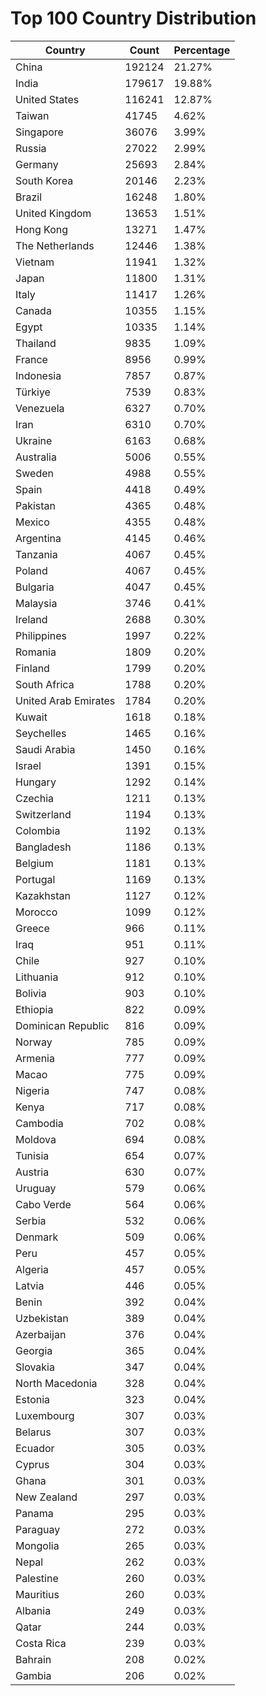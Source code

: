 # Top 100 Country Distribution
| Country | Count | Percentage |
|----|----|----|
| China | 192124 | 21.27% |
| India | 179617 | 19.88% |
| United States | 116241 | 12.87% |
| Taiwan | 41745 | 4.62% |
| Singapore | 36076 | 3.99% |
| Russia | 27022 | 2.99% |
| Germany | 25693 | 2.84% |
| South Korea | 20146 | 2.23% |
| Brazil | 16248 | 1.80% |
| United Kingdom | 13653 | 1.51% |
| Hong Kong | 13271 | 1.47% |
| The Netherlands | 12446 | 1.38% |
| Vietnam | 11941 | 1.32% |
| Japan | 11800 | 1.31% |
| Italy | 11417 | 1.26% |
| Canada | 10355 | 1.15% |
| Egypt | 10335 | 1.14% |
| Thailand | 9835 | 1.09% |
| France | 8956 | 0.99% |
| Indonesia | 7857 | 0.87% |
| Türkiye | 7539 | 0.83% |
| Venezuela | 6327 | 0.70% |
| Iran | 6310 | 0.70% |
| Ukraine | 6163 | 0.68% |
| Australia | 5006 | 0.55% |
| Sweden | 4988 | 0.55% |
| Spain | 4418 | 0.49% |
| Pakistan | 4365 | 0.48% |
| Mexico | 4355 | 0.48% |
| Argentina | 4145 | 0.46% |
| Tanzania | 4067 | 0.45% |
| Poland | 4067 | 0.45% |
| Bulgaria | 4047 | 0.45% |
| Malaysia | 3746 | 0.41% |
| Ireland | 2688 | 0.30% |
| Philippines | 1997 | 0.22% |
| Romania | 1809 | 0.20% |
| Finland | 1799 | 0.20% |
| South Africa | 1788 | 0.20% |
| United Arab Emirates | 1784 | 0.20% |
| Kuwait | 1618 | 0.18% |
| Seychelles | 1465 | 0.16% |
| Saudi Arabia | 1450 | 0.16% |
| Israel | 1391 | 0.15% |
| Hungary | 1292 | 0.14% |
| Czechia | 1211 | 0.13% |
| Switzerland | 1194 | 0.13% |
| Colombia | 1192 | 0.13% |
| Bangladesh | 1186 | 0.13% |
| Belgium | 1181 | 0.13% |
| Portugal | 1169 | 0.13% |
| Kazakhstan | 1127 | 0.12% |
| Morocco | 1099 | 0.12% |
| Greece | 966 | 0.11% |
| Iraq | 951 | 0.11% |
| Chile | 927 | 0.10% |
| Lithuania | 912 | 0.10% |
| Bolivia | 903 | 0.10% |
| Ethiopia | 822 | 0.09% |
| Dominican Republic | 816 | 0.09% |
| Norway | 785 | 0.09% |
| Armenia | 777 | 0.09% |
| Macao | 775 | 0.09% |
| Nigeria | 747 | 0.08% |
| Kenya | 717 | 0.08% |
| Cambodia | 702 | 0.08% |
| Moldova | 694 | 0.08% |
| Tunisia | 654 | 0.07% |
| Austria | 630 | 0.07% |
| Uruguay | 579 | 0.06% |
| Cabo Verde | 564 | 0.06% |
| Serbia | 532 | 0.06% |
| Denmark | 509 | 0.06% |
| Peru | 457 | 0.05% |
| Algeria | 457 | 0.05% |
| Latvia | 446 | 0.05% |
| Benin | 392 | 0.04% |
| Uzbekistan | 389 | 0.04% |
| Azerbaijan | 376 | 0.04% |
| Georgia | 365 | 0.04% |
| Slovakia | 347 | 0.04% |
| North Macedonia | 328 | 0.04% |
| Estonia | 323 | 0.04% |
| Luxembourg | 307 | 0.03% |
| Belarus | 307 | 0.03% |
| Ecuador | 305 | 0.03% |
| Cyprus | 304 | 0.03% |
| Ghana | 301 | 0.03% |
| New Zealand | 297 | 0.03% |
| Panama | 295 | 0.03% |
| Paraguay | 272 | 0.03% |
| Mongolia | 265 | 0.03% |
| Nepal | 262 | 0.03% |
| Palestine | 260 | 0.03% |
| Mauritius | 260 | 0.03% |
| Albania | 249 | 0.03% |
| Qatar | 244 | 0.03% |
| Costa Rica | 239 | 0.03% |
| Bahrain | 208 | 0.02% |
| Gambia | 206 | 0.02% |
